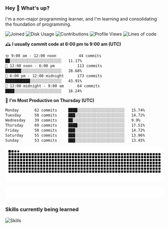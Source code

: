 ### Hey :wave: What's up?

I'm a non-major programming learner, and I'm learning and consolidating the foundation of programming.

<!--START_SECTION:waka-->
![Joined](http://img.shields.io/badge/Joined-7%20years%20ago-6D67E4?style=flat&labelColor=453C67)
![Disk Usage](http://img.shields.io/badge/Github%27s%20Storage-604.7%20MB-FD841F?style=flat&labelColor=E14D2A)
![Contributions](http://img.shields.io/badge/Contributions%20in%202023-624-7DCE13?style=flat&labelColor=2B7A0B)
![Profile Views](http://img.shields.io/badge/Profile%20Views-0-3AB4F2?style=flat&labelColor=0078AA)
![Lines of code](https://img.shields.io/badge/Lines%20of%20code-2%20Million%20Lines%20of%20code-FF8B8B?style=flat&labelColor=EB4747)

🕰️ **I usually commit code at 6:00 pm to 9:00 am (UTC)** 

```text
🌞 9:00 am - 12:00 noon          44 commits     ██░░░░░░░░░░░░░░░░░░░░░░░   11.17% 
🌆 12:00 noon - 6:00 pm          113 commits    ███████░░░░░░░░░░░░░░░░░░   28.68% 
🌃 6:00 pm - 12:00 midnight      173 commits    ███████████░░░░░░░░░░░░░░   43.91% 
🌙 12:00 midnight - 9:00 am      64 commits     ████░░░░░░░░░░░░░░░░░░░░░   16.24%
```
📅 **I'm Most Productive on Thursday (UTC)** 

```text
Monday       62 commits     ████░░░░░░░░░░░░░░░░░░░░░   15.74% 
Tuesday      58 commits     ███░░░░░░░░░░░░░░░░░░░░░░   14.72% 
Wednesday    39 commits     ██░░░░░░░░░░░░░░░░░░░░░░░   9.9% 
Thursday     69 commits     ████░░░░░░░░░░░░░░░░░░░░░   17.51% 
Friday       58 commits     ███░░░░░░░░░░░░░░░░░░░░░░   14.72% 
Saturday     55 commits     ███░░░░░░░░░░░░░░░░░░░░░░   13.96% 
Sunday       53 commits     ███░░░░░░░░░░░░░░░░░░░░░░   13.45%
```

<!--END_SECTION:waka-->

![Snake animation](https://raw.githubusercontent.com/dirname/dirname/output/snake.svg)

![metrics](github-metrics.svg)

### Skills currently being learned

![Skills](https://skillicons.dev/icons?i=linux,rust,go,solidity,typescript,bash,git,postgres,mysql,redis,mongo,docker,kubernetes,grafana,prometheus)
